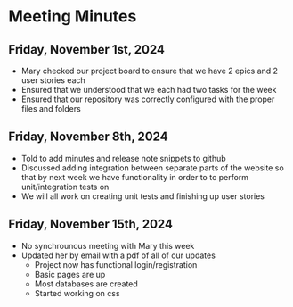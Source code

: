 # Meeting Minutes
## Friday, November 1st, 2024
* Mary checked our project board to ensure that we have 2 epics and 2 user stories each
* Ensured that we understood that we each had two tasks for the week
* Ensured that our repository was correctly configured with the proper files and folders

## Friday, November 8th, 2024
* Told to add minutes and release note snippets to github
* Discussed adding integration between separate parts of the website so that by next week we have functionality in order to to perform unit/integration tests on
* We will all work on creating unit tests and finishing up user stories

## Friday, November 15th, 2024
* No synchrounous meeting with Mary this week
* Updated her by email with a pdf of all of our updates
    * Project now has functional login/registration
    * Basic pages are up
    * Most databases are created
    * Started working on css